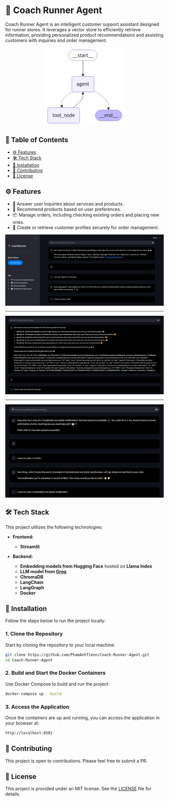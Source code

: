 # 🏃 Coach Runner Agent

Coach Runner Agent is an intelligent customer support assistant designed for runner stores. It leverages a vector store to efficiently retrieve information, providing personalized product recommendations and assisting customers with inquiries and order management.  

<p align="center">
  <img src="./docs/images/diagram.png" alt="Architecture">
</p>

## 📖  Table of Contents
- [⚙️ Features](#-features)
- [🛠️ Tech Stack](#-tech-stack)
- [🚀 Installation](#-installation)
- [🤝 Contributing](#-contributing)
- [📃 License](#-license)

## ⚙️ Features

- 📘 Answer user inquiries about services and products.  
- 🎯 Recommend products based on user preferences.  
- 📦 Manage orders, including checking existing orders and placing new ones.  
- 👤 Create or retrieve customer profiles securely for order management. 

<p align="center">
  <img src="./docs/images/pitcture3.png" alt="Picture 3">
</p>

---

<p align="center">
  <img src="./docs/images/pitcture1.png" alt="Picture 1">
</p>

---

<p align="center">
  <img src="./docs/images/pitcture2.png" alt="Picture 2">
</p>


## 🛠️ Tech Stack  
This project utilizes the following technologies:

- **Frontend:**  
  - **Streamlit**

- **Backend:**  
  - **Embedding models from Hugging Face** hosted on **Llama Index**  
  - **LLM model from [Groq](https://console.groq.com/docs/quickstart)**  
  - **ChromaDB** 
  - **LangChain** 
  - **LangGraph** 
  - **Docker** 


## 🚀 Installation

Follow the steps below to run the project locally:

### 1. Clone the Repository  
Start by cloning the repository to your local machine:

```bash
git clone https://github.com/PhamAnhTienn/Coach-Runner-Agent.git
cd Coach-Runner-Agent
```

### 2. Build and Start the Docker Containers
Use Docker Compose to build and run the project:

```bash
docker-compose up --build
```

### 3. Access the Application
Once the containers are up and running, you can access the application in your browser at:

```bash
http://localhost:8501
```

## 🤝 Contributing

This project is open to contributions. Please feel free to submit a PR.

## 📃 License

This project is provided under an MIT license. See the [LICENSE](LICENSE) file for details.

